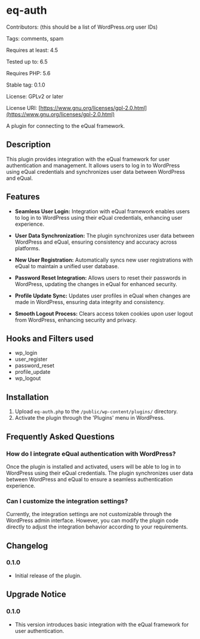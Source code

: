 # eq-auth

Contributors: (this should be a list of WordPress.org user IDs)

Tags: comments, spam

Requires at least: 4.5

Tested up to: 6.5

Requires PHP: 5.6

Stable tag: 0.1.0

License: GPLv2 or later

License URI: [https://www.gnu.org/licenses/gpl-2.0.html](https://www.gnu.org/licenses/gpl-2.0.html)

A plugin for connecting to the eQual framework.

## Description

This plugin provides integration with the eQual framework for user authentication and management. It allows users to log
in to WordPress using eQual credentials and synchronizes user data between WordPress and eQual.

## Features

- **Seamless User Login:**
  Integration with eQual framework enables users to log in to WordPress using their eQual credentials, enhancing user
  experience.

- **User Data Synchronization:**
  The plugin synchronizes user data between WordPress and eQual, ensuring consistency and accuracy across platforms.

- **New User Registration:**
  Automatically syncs new user registrations with eQual to maintain a unified user database.

- **Password Reset Integration:**
  Allows users to reset their passwords in WordPress, updating the changes in eQual for enhanced security.

- **Profile Update Sync:**
  Updates user profiles in eQual when changes are made in WordPress, ensuring data integrity and consistency.

- **Smooth Logout Process:**
  Clears access token cookies upon user logout from WordPress, enhancing security and privacy.

## Hooks and Filters used

- wp_login
- user_register
- password_reset
- profile_update
- wp_logout

## Installation

1. Upload `eq-auth.php` to the `/public/wp-content/plugins/` directory.
2. Activate the plugin through the 'Plugins' menu in WordPress.

## Frequently Asked Questions

### How do I integrate eQual authentication with WordPress?

Once the plugin is installed and activated, users will be able to log in to WordPress using their eQual credentials. The
plugin synchronizes user data between WordPress and eQual to ensure a seamless authentication experience.

### Can I customize the integration settings?

Currently, the integration settings are not customizable through the WordPress admin interface. However, you can modify
the plugin code directly to adjust the integration behavior according to your requirements.

## Changelog

### 0.1.0

- Initial release of the plugin.

## Upgrade Notice

### 0.1.0

- This version introduces basic integration with the eQual framework for user authentication.
